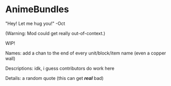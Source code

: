 # AnimeBundles
"Hey! Let me hug you!" -Oct

(Warning: Mod could get really out-of-context.)

WIP!


Names: add a chan to the end of every unit/block/item name (even a copper wall)

Descriptions: idk, i guess contributors do work here

Details: a random quote (this can get ***real*** bad)
